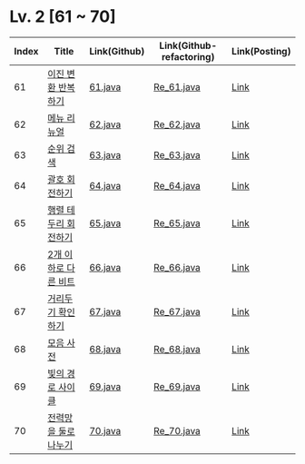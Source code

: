 # Lv. 2 \[61 ~ 70]

| Index | Title | Link(Github) | Link(Github-refactoring) | Link(Posting) |
|----|----|----|----|----|
| 61 | [이진 변환 반복하기](https://school.programmers.co.kr/learn/courses/30/lessons/70129) | [61.java](https://github.com/2384320/Programmers-Algorithm/blob/main/Lv.2/61~70/61.java) | [Re_61.java](https://github.com/2384320/Programmers-Algorithm/blob/main/Lv.2/61~70/Re_61.java) | [Link](https://swift-badge-161.notion.site/Lv-2-061-79d338dca3be4f378310a560aaf372a5?pvs=4) |
| 62 | [메뉴 리뉴얼](https://school.programmers.co.kr/learn/courses/30/lessons/72411) | [62.java](https://github.com/2384320/Programmers-Algorithm/blob/main/Lv.2/61~70/62.java) | [Re_62.java](https://github.com/2384320/Programmers-Algorithm/blob/main/Lv.2/61~70/Re_62.java) | [Link](https://swift-badge-161.notion.site/Lv-2-062-e65bdc3e51914d51ae9e28d16e76ae6d?pvs=4) |
| 63 | [순위 검색](https://school.programmers.co.kr/learn/courses/30/lessons/72412) | [63.java](https://github.com/2384320/Programmers-Algorithm/blob/main/Lv.2/61~70/63.java) | [Re_63.java](https://github.com/2384320/Programmers-Algorithm/blob/main/Lv.2/61~70/Re_63.java) | [Link](https://swift-badge-161.notion.site/Lv-2-063-025e2511d7b340eaa1c2cc5ce75e40fe?pvs=4) |
| 64 | [괄호 회전하기](https://school.programmers.co.kr/learn/courses/30/lessons/76502) | [64.java](https://github.com/2384320/Programmers-Algorithm/blob/main/Lv.2/61~70/64.java) | [Re_64.java](https://github.com/2384320/Programmers-Algorithm/blob/main/Lv.2/61~70/Re_64.java) | [Link](https://swift-badge-161.notion.site/Lv-2-064-e2f22d666eb24ace854a7579255bd101?pvs=4) |
| 65 | [행렬 테두리 회전하기](https://school.programmers.co.kr/learn/courses/30/lessons/77485) | [65.java](https://github.com/2384320/Programmers-Algorithm/blob/main/Lv.2/61~70/65.java) | [Re_65.java](https://github.com/2384320/Programmers-Algorithm/blob/main/Lv.2/61~70/Re_65.java) | [Link](https://swift-badge-161.notion.site/Lv-2-065-2c9fa87bfd81449db750873556af9273?pvs=4) |
| 66 | [2개 이하로 다른 비트](https://school.programmers.co.kr/learn/courses/30/lessons/77885) | [66.java](https://github.com/2384320/Programmers-Algorithm/blob/main/Lv.2/61~70/66.java) | [Re_66.java](https://github.com/2384320/Programmers-Algorithm/blob/main/Lv.2/61~70/Re_66.java) | [Link]() |
| 67 | [거리두기 확인하기](https://school.programmers.co.kr/learn/courses/30/lessons/81302) | [67.java](https://github.com/2384320/Programmers-Algorithm/blob/main/Lv.2/61~70/67.java) | [Re_67.java](https://github.com/2384320/Programmers-Algorithm/blob/main/Lv.2/61~70/Re_67.java) | [Link]() |
| 68 | [모음 사전](https://school.programmers.co.kr/learn/courses/30/lessons/84512) | [68.java](https://github.com/2384320/Programmers-Algorithm/blob/main/Lv.2/61~70/68.java) | [Re_68.java](https://github.com/2384320/Programmers-Algorithm/blob/main/Lv.2/61~70/Re_68.java) | [Link]() |
| 69 | [빛의 경로 사이클](https://school.programmers.co.kr/learn/courses/30/lessons/86052) | [69.java](https://github.com/2384320/Programmers-Algorithm/blob/main/Lv.2/61~70/69.java) | [Re_69.java](https://github.com/2384320/Programmers-Algorithm/blob/main/Lv.2/61~70/Re_69.java) | [Link]() |
| 70 | [전력망을 둘로 나누기](https://school.programmers.co.kr/learn/courses/30/lessons/86971) | [70.java](https://github.com/2384320/Programmers-Algorithm/blob/main/Lv.2/61~70/70.java) | [Re_70.java](https://github.com/2384320/Programmers-Algorithm/blob/main/Lv.2/61~70/Re_70.java) | [Link]() |